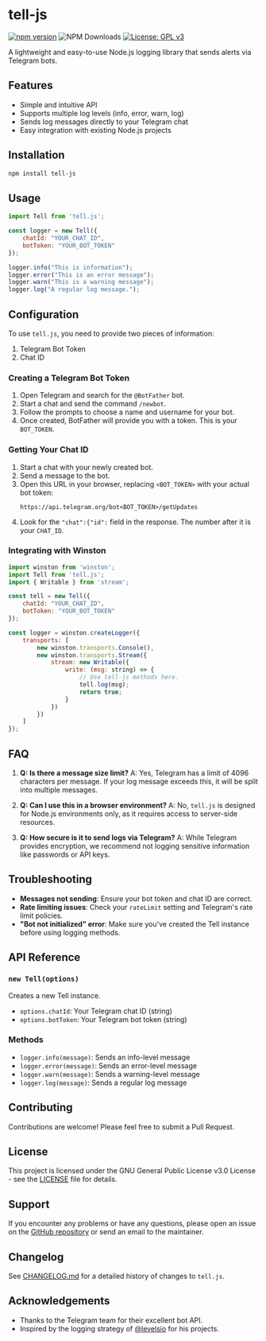 # tell-js

[![npm version](https://img.shields.io/npm/v/tell-js.svg)](https://www.npmjs.com/package/tell-js)
![NPM Downloads](https://img.shields.io/npm/dw/tell-js)
[![License: GPL v3](https://img.shields.io/badge/License-GPLv3-blue.svg)](https://www.gnu.org/licenses/gpl-3.0)

A lightweight and easy-to-use Node.js logging library that sends alerts via Telegram bots.

## Features

- Simple and intuitive API
- Supports multiple log levels (info, error, warn, log)
- Sends log messages directly to your Telegram chat
- Easy integration with existing Node.js projects

## Installation

```bash
npm install tell-js
```

## Usage

```javascript
import Tell from 'tell.js';

const logger = new Tell({
    chatId: "YOUR_CHAT_ID",
    botToken: "YOUR_BOT_TOKEN"
});

logger.info("This is information");
logger.error("This is an error message");
logger.warn("This is a warning message");
logger.log("A regular log message.");
```

## Configuration

To use `tell.js`, you need to provide two pieces of information:

1. Telegram Bot Token
2. Chat ID

### Creating a Telegram Bot Token

1. Open Telegram and search for the `@BotFather` bot.
2. Start a chat and send the command `/newbot`.
3. Follow the prompts to choose a name and username for your bot.
4. Once created, BotFather will provide you with a token. This is your `BOT_TOKEN`.

### Getting Your Chat ID

1. Start a chat with your newly created bot.
2. Send a message to the bot.
3. Open this URL in your browser, replacing `<BOT_TOKEN>` with your actual bot token:
   ```
   https://api.telegram.org/bot<BOT_TOKEN>/getUpdates
   ```
4. Look for the `"chat":{"id":` field in the response. The number after it is your `CHAT_ID`.

### Integrating with Winston

```js
import winston from 'winston';
import Tell from 'tell.js';
import { Writable } from 'stream';

const tell = new Tell({
    chatId: "YOUR_CHAT_ID",
    botToken: "YOUR_BOT_TOKEN"
});

const logger = winston.createLogger({
    transports: [
        new winston.transports.Console(),
        new winston.transports.Stream({
            stream: new Writable({
                write: (msg: string) => {
                    // Use tell-js methods here.
                    tell.log(msg);
                    return true;
                }                
            })
        })
    ]
});
```

## FAQ

1. **Q: Is there a message size limit?**
   A: Yes, Telegram has a limit of 4096 characters per message. If your log message exceeds this, it will be split into multiple messages.

2. **Q: Can I use this in a browser environment?**
   A: No, `tell.js` is designed for Node.js environments only, as it requires access to server-side resources.

3. **Q: How secure is it to send logs via Telegram?**
   A: While Telegram provides encryption, we recommend not logging sensitive information like passwords or API keys.

## Troubleshooting

- **Messages not sending**: Ensure your bot token and chat ID are correct.
- **Rate limiting issues**: Check your `rateLimit` setting and Telegram's rate limit policies.
- **"Bot not initialized" error**: Make sure you've created the Tell instance before using logging methods.


## API Reference

### `new Tell(options)`

Creates a new Tell instance.

- `options.chatId`: Your Telegram chat ID (string)
- `options.botToken`: Your Telegram bot token (string)

### Methods

- `logger.info(message)`: Sends an info-level message
- `logger.error(message)`: Sends an error-level message
- `logger.warn(message)`: Sends a warning-level message
- `logger.log(message)`: Sends a regular log message

## Contributing

Contributions are welcome! Please feel free to submit a Pull Request.

## License

This project is licensed under the GNU General Public License v3.0
 License - see the [LICENSE](LICENSE) file for details.

## Support

If you encounter any problems or have any questions, please open an issue on the [GitHub repository](https://github.com/yourusername/tell.js/issues) or send an email to the maintainer.

## Changelog

See [CHANGELOG.md](CHANGELOG.md) for a detailed history of changes to `tell.js`.

## Acknowledgements

- Thanks to the Telegram team for their excellent bot API.
- Inspired by the logging strategy of [@levelsio](https://x.com/levelsio) for his projects.